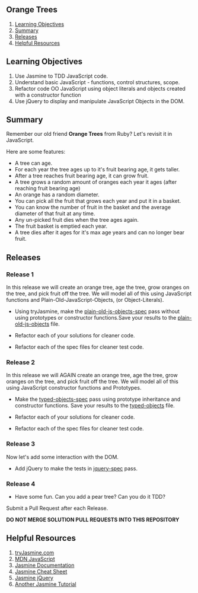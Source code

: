 ## Orange Trees
1. [Learning Objectives](#learning-objectives)
1. [Summary](#summary)
1. [Releases](#releases)
1. [Helpful Resources](#helpful-resources)


## Learning Objectives
1. Use Jasmine to TDD JavaScript code.
1. Understand basic JavaScript - functions, control structures, scope.
1. Refactor code OO JavaScript using object literals and objects created with a
   constructor function
1. Use jQuery to display and manipulate JavaScript Objects in the DOM.

## Summary
Remember our old friend **Orange Trees** from Ruby? Let's revisit it in
JavaScript.

Here are some features:
* A tree can age.
* For each year the tree ages up to it's fruit bearing age, it gets taller.
* After a tree reaches fruit bearing age, it can grow fruit.
* A tree grows a random amount of oranges each year it ages (after reaching fruit bearing age)
* An orange has a random diameter.
* You can pick all the fruit that grows each year and put it in a basket.
* You can know the number of fruit in the basket and the average diameter of that fruit at any time.
* Any un-picked fruit dies when the tree ages again.
* The fruit basket is emptied each year.
* A tree dies after it ages for it's max age years and can no longer bear fruit.

## Releases

### Release 1
In this release we will create an orange tree, age the tree, grow oranges on the tree, and pick fruit off the tree.  We will model all of this using JavaScript functions and Plain-Old-JavaScript-Objects, (or Object-Literals).

* Using tryJasmine, make the [plain-old-js-objects-spec](specs/plain_old_js_objects_spec.js) pass without using prototypes or constructor functions.Save your results to the [plain-old-js-objects](src/plain-old-js-objects.js) file.

* Refactor each of your solutions for cleaner code.
* Refactor each of the spec files for cleaner test code.

### Release 2
In this release we will AGAIN create an orange tree, age the tree, grow oranges on the tree, and pick fruit off the tree.  We will model all of this using JavaScript constructor functions and Prototypes.

* Make the [typed-objects-spec](specs/typed-objects-spec.js) pass using prototype inheritance and constructor functions. Save your results to the [typed-objects](src/typed-objects.js) file.

* Refactor each of your solutions for cleaner code.
* Refactor each of the spec files for cleaner test code.

### Release 3
Now let's add some interaction with the DOM.

* Add jQuery to make the tests in [jquery-spec](specs/jquery-spec.js) pass.

### Release 4
* Have some fun.  Can you add a pear tree? Can you do it TDD?

Submit a Pull Request after each Release.

**DO NOT MERGE SOLUTION PULL REQUESTS INTO THIS REPOSITORY**

## Helpful Resources
1. [tryJasmine.com](http://tryjasmine.com)
1. [MDN JavaScript](https://developer.mozilla.org/en-US/docs/Web/JavaScript/Guide)
1. [Jasmine Documentation](http://pivotal.github.io/jasmine/)
1. [Jasmine Cheat Sheet](http://www.cheatography.com/citguy/cheat-sheets/jasmine-js-testing/)
1. [Jasmine jQuery](https://github.com/velesin/jasmine-jquery)
1. [Another Jasmine Tutorial](http://evanhahn.com/how-do-i-jasmine/)
